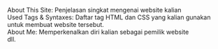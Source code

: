 About This Site: Penjelasan singkat mengenai website kalian
<br>
Used Tags & Syntaxes: Daftar tag HTML dan CSS yang kalian gunakan untuk membuat website tersebut.
<br>
About Me: Memperkenalkan diri kalian sebagai pemilik website
<br>
dll.
